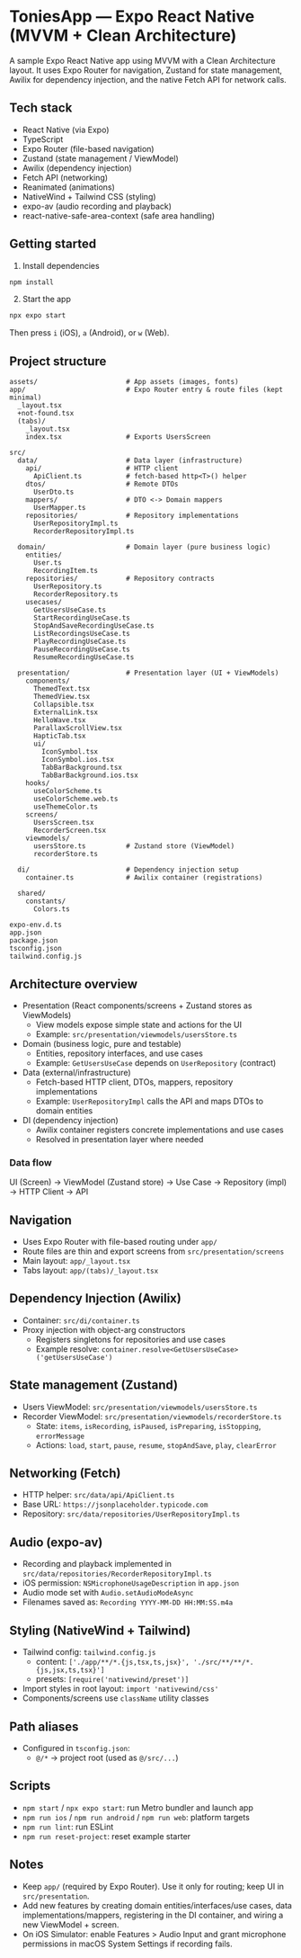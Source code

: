 # ToniesApp — Expo React Native (MVVM + Clean Architecture)

A sample Expo React Native app using MVVM with a Clean Architecture layout. It uses Expo Router for navigation, Zustand for state management, Awilix for dependency injection, and the native Fetch API for network calls.

## Tech stack
- React Native (via Expo)
- TypeScript
- Expo Router (file-based navigation)
- Zustand (state management / ViewModel)
- Awilix (dependency injection)
- Fetch API (networking)
- Reanimated (animations)
- NativeWind + Tailwind CSS (styling)
- expo-av (audio recording and playback)
- react-native-safe-area-context (safe area handling)

## Getting started
1. Install dependencies

```bash
npm install
```

2. Start the app

```bash
npx expo start
```

Then press `i` (iOS), `a` (Android), or `w` (Web).

## Project structure

```
assets/                      # App assets (images, fonts)
app/                         # Expo Router entry & route files (kept minimal)
  _layout.tsx
  +not-found.tsx
  (tabs)/
    _layout.tsx
    index.tsx                # Exports UsersScreen

src/
  data/                      # Data layer (infrastructure)
    api/                     # HTTP client
      ApiClient.ts           # fetch-based http<T>() helper
    dtos/                    # Remote DTOs
      UserDto.ts
    mappers/                 # DTO <-> Domain mappers
      UserMapper.ts
    repositories/            # Repository implementations
      UserRepositoryImpl.ts
      RecorderRepositoryImpl.ts

  domain/                    # Domain layer (pure business logic)
    entities/
      User.ts
      RecordingItem.ts
    repositories/            # Repository contracts
      UserRepository.ts
      RecorderRepository.ts
    usecases/
      GetUsersUseCase.ts
      StartRecordingUseCase.ts
      StopAndSaveRecordingUseCase.ts
      ListRecordingsUseCase.ts
      PlayRecordingUseCase.ts
      PauseRecordingUseCase.ts
      ResumeRecordingUseCase.ts

  presentation/              # Presentation layer (UI + ViewModels)
    components/
      ThemedText.tsx
      ThemedView.tsx
      Collapsible.tsx
      ExternalLink.tsx
      HelloWave.tsx
      ParallaxScrollView.tsx
      HapticTab.tsx
      ui/
        IconSymbol.tsx
        IconSymbol.ios.tsx
        TabBarBackground.tsx
        TabBarBackground.ios.tsx
    hooks/
      useColorScheme.ts
      useColorScheme.web.ts
      useThemeColor.ts
    screens/
      UsersScreen.tsx
      RecorderScreen.tsx
    viewmodels/
      usersStore.ts          # Zustand store (ViewModel)
      recorderStore.ts

  di/                        # Dependency injection setup
    container.ts             # Awilix container (registrations)

  shared/
    constants/
      Colors.ts

expo-env.d.ts
app.json
package.json
tsconfig.json
tailwind.config.js
```

## Architecture overview
- Presentation (React components/screens + Zustand stores as ViewModels)
  - View models expose simple state and actions for the UI
  - Example: `src/presentation/viewmodels/usersStore.ts`
- Domain (business logic, pure and testable)
  - Entities, repository interfaces, and use cases
  - Example: `GetUsersUseCase` depends on `UserRepository` (contract)
- Data (external/infrastructure)
  - Fetch-based HTTP client, DTOs, mappers, repository implementations
  - Example: `UserRepositoryImpl` calls the API and maps DTOs to domain entities
- DI (dependency injection)
  - Awilix container registers concrete implementations and use cases
  - Resolved in presentation layer where needed

### Data flow
UI (Screen) -> ViewModel (Zustand store) -> Use Case -> Repository (impl) -> HTTP Client -> API

## Navigation
- Uses Expo Router with file-based routing under `app/`
- Route files are thin and export screens from `src/presentation/screens`
- Main layout: `app/_layout.tsx`
- Tabs layout: `app/(tabs)/_layout.tsx`

## Dependency Injection (Awilix)
- Container: `src/di/container.ts`
- Proxy injection with object-arg constructors
  - Registers singletons for repositories and use cases
  - Example resolve: `container.resolve<GetUsersUseCase>('getUsersUseCase')`

## State management (Zustand)
- Users ViewModel: `src/presentation/viewmodels/usersStore.ts`
- Recorder ViewModel: `src/presentation/viewmodels/recorderStore.ts`
  - State: `items`, `isRecording`, `isPaused`, `isPreparing`, `isStopping`, `errorMessage`
  - Actions: `load`, `start`, `pause`, `resume`, `stopAndSave`, `play`, `clearError`

## Networking (Fetch)
- HTTP helper: `src/data/api/ApiClient.ts`
- Base URL: `https://jsonplaceholder.typicode.com`
- Repository: `src/data/repositories/UserRepositoryImpl.ts`

## Audio (expo-av)
- Recording and playback implemented in `src/data/repositories/RecorderRepositoryImpl.ts`
- iOS permission: `NSMicrophoneUsageDescription` in `app.json`
- Audio mode set with `Audio.setAudioModeAsync`
- Filenames saved as: `Recording YYYY-MM-DD HH:MM:SS.m4a`

## Styling (NativeWind + Tailwind)
- Tailwind config: `tailwind.config.js`
  - content: `['./app/**/*.{js,tsx,ts,jsx}', './src/**/**/*.{js,jsx,ts,tsx}']`
  - presets: `[require('nativewind/preset')]`
- Import styles in root layout: `import 'nativewind/css'`
- Components/screens use `className` utility classes

## Path aliases
- Configured in `tsconfig.json`:
  - `@/*` -> project root (used as `@/src/...`)

## Scripts
- `npm start` / `npx expo start`: run Metro bundler and launch app
- `npm run ios` / `npm run android` / `npm run web`: platform targets
- `npm run lint`: run ESLint
- `npm run reset-project`: reset example starter

## Notes
- Keep `app/` (required by Expo Router). Use it only for routing; keep UI in `src/presentation`.
- Add new features by creating domain entities/interfaces/use cases, data implementations/mappers, registering in the DI container, and wiring a new ViewModel + screen.
- On iOS Simulator: enable Features > Audio Input and grant microphone permissions in macOS System Settings if recording fails.

